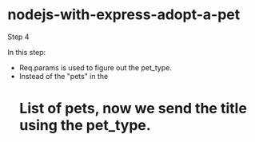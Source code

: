 # nodejs-with-express-adopt-a-pet

Step 4

In this step:

- Req.params is used to figure out the pet_type.
- Instead of the "pets" in the <h1> List of pets, now we send the title using the pet_type.
